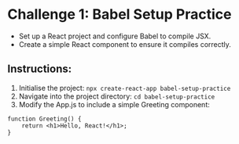 # Challenge 1: Babel Setup Practice

- Set up a React project and configure Babel to compile JSX.
- Create a simple React component to ensure it compiles correctly.

## Instructions:

1.  Initialise the project:
    `npx create-react-app babel-setup-practice`
2.  Navigate into the project directory:
    `cd babel-setup-practice`
3.  Modify the App.js to include a simple Greeting component:

```
function Greeting() {
    return <h1>Hello, React!</h1>;
}
```
